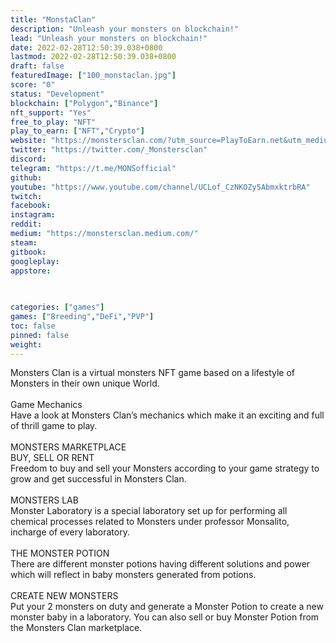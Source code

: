 ```yaml
---
title: "MonstaClan"
description: "Unleash your monsters on blockchain!"
lead: "Unleash your monsters on blockchain!"
date: 2022-02-28T12:50:39.038+0800
lastmod: 2022-02-28T12:50:39.038+0800
draft: false
featuredImage: ["100_monstaclan.jpg"]
score: "0"
status: "Development"
blockchain: ["Polygon","Binance"]
nft_support: "Yes"
free_to_play: "NFT"
play_to_earn: ["NFT","Crypto"]
website: "https://monstersclan.com/?utm_source=PlayToEarn.net&utm_medium=organic&utm_campaign=gamepage"
twitter: "https://twitter.com/_Monstersclan"
discord: 
telegram: "https://t.me/MONSofficial"
github: 
youtube: "https://www.youtube.com/channel/UCLof_CzNKOZy5AbmxktrbRA"
twitch: 
facebook: 
instagram: 
reddit: 
medium: "https://monstersclan.medium.com/"
steam: 
gitbook: 
googleplay: 
appstore: 

  
    
categories: ["games"]
games: ["Breeding","DeFi","PVP"]
toc: false
pinned: false
weight: 
---
```

Monsters Clan is a virtual monsters NFT game based on a lifestyle of Monsters in their own unique World.<br> <br> Game Mechanics<br> Have a look at Monsters Clan’s mechanics which make it an exciting and full of thrill game to play.<br> <br> MONSTERS MARKETPLACE<br> BUY, SELL OR RENT<br> Freedom to buy and sell your Monsters according to your game strategy to grow and get successful in Monsters Clan.<br> <br> MONSTERS LAB<br> Monster Laboratory is a special laboratory set up for performing all chemical processes related to Monsters under professor Monsalito, incharge of every laboratory.<br> <br> THE MONSTER POTION<br> There are different monster potions having different solutions and power which will reflect in baby monsters generated from potions.<br> <br> CREATE NEW MONSTERS<br> Put your 2 monsters on duty and generate a Monster Potion to create a new monster baby in a laboratory. You can also sell or buy Monster Potion from the Monsters Clan marketplace.